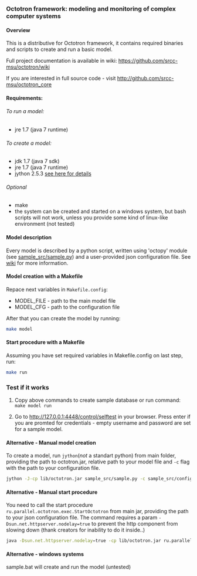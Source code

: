 ### Octotron framework: modeling and monitoring of complex computer systems

#### Overview
This is a distributive for Octotron framework, it contains required binaries and scripts to create and run a basic model.

Full project documentation is available in wiki: https://github.com/srcc-msu/octotron/wiki

If you are interested in full source code - visit http://github.com/srcc-msu/octotron_core

#### Requirements:
###### To run a model:
- jre 1.7 (java 7 runtime)

###### To create a model:
- jdk 1.7 (java 7 sdk)
- jre 1.7 (java 7 runtime)
- jython 2.5.3 [see here for details](http://www.jython.org/downloads.html)

###### Optional
- make
- the system can be created and started on a windows system, but bash scripts will not work, unless you provide some kind of linux-like environment (not tested)

#### Model description
Every model is described by a python script, written using 'octopy' module (see [sample_src/sample.py](sample_src/sample.py)) and a user-provided json configuration file.
See [wiki](https://github.com/srcc-msu/octotron/wiki) for more information.

#### Model creation with a Makefile
Repace next variables in `Makefile.config`:

- MODEL_FILE - path to the main model file
- MODEL_CFG - path to the configuration file

After that you can create the model by running:
```bash
make model
```

#### Start procedure with a Makefile
Assuming you have set required variables in Makefile.config on last step, run:
```bash
make run
```

### Test if it works

1) Copy above commands to create sample database or run command: `make model run`

2) Go to http://127.0.0.1:4448/control/selftest in your browser. Press enter if you are promted for credentials - empty username and password are set for a sample model.


#### Alternative - Manual model creation
To create a model, run `jython`(*not* a standart python) from main folder, providing the path to octotron.jar, relative path to your model file and `-c` flag with the path to your configuration file.

```bash
jython -J-cp lib/octotron.jar sample_src/sample.py -c sample_src/config.json
```

#### Alternative - Manual start procedure
You need to call the start procedure `ru.parallel.octotron.exec.StartOctotron` from main jar, providing the path to your json configuration file.
The command requires a param `-Dsun.net.httpserver.nodelay=true` to prevent the http component from slowing down (thank creators for inability to do it inside..)

```bash
java -Dsun.net.httpserver.nodelay=true -cp lib/octotron.jar ru.parallel.octotron.exec.StartOctotron sample_src/config.json
```

#### Alternative - windows systems
sample.bat will create and run the model (untested)
